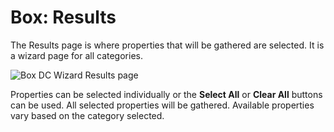 # Box: Results

The Results page is where properties that will be gathered are selected. It is a wizard page for all
categories.

![Box DC Wizard Results page](/img/product_docs/accessanalyzer/admin/datacollector/adinventory/results.webp)

Properties can be selected individually or the **Select All** or **Clear All** buttons can be used.
All selected properties will be gathered. Available properties vary based on the category selected.
